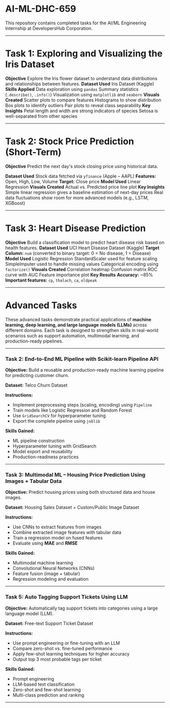 # AI-ML-DHC-659


This repository contains completed tasks for the AI/ML Engineering Internship at DevelopersHub Corporation.

---

# Task 1: Exploring and Visualizing the Iris Dataset

**Objective**
Explore the Iris flower dataset to understand data distributions and relationships between features.
**Dataset Used**
  Iris Dataset (Kaggle)
**Skills Applied**
Data exploration using `pandas`
Summary statistics (`.describe()`, `.info()`)
Visualization using `matplotlib` and `seaborn`
**Visuals Created**
 Scatter plots to compare features
 Histograms to show distribution
Box plots to identify outliers
Pair plots to reveal class separability
 **Key Insights**
 Petal length and width are strong indicators of species
 Setosa is well-separated from other species

---

# Task 2: Stock Price Prediction (Short-Term)

**Objective**
Predict the next day's stock closing price using historical data.

**Dataset Used**
 Stock data fetched via `yfinance` (Apple – AAPL)
**Features:** Open, High, Low, Volume
**Target:** Close price
**Model Used**
 Linear Regression
 **Visuals Created**
 Actual vs. Predicted price line plot
**Key Insights**
 Simple linear regression gives a baseline estimation of next-day prices
 Real data fluctuations show room for more advanced models (e.g., LSTM, XGBoost)

---

# Task 3: Heart Disease Prediction

**Objective**
Build a classification model to predict heart disease risk based on health features.
 **Dataset Used**
  UCI Heart Disease Dataset (Kaggle)
**Target Column:** `num` (converted to binary target: 0 = No disease, 1 = Disease)
**Model Used**
 Logistic Regression
   StandardScaler used for feature scaling
   SimpleImputer used to handle missing values
   Categorical encoding using `factorize()`
**Visuals Created**
 Correlation heatmap
 Confusion matrix
 ROC curve with AUC
 Feature importance plot
**Key Results**
 **Accuracy:** ~85%
**Important features:** `cp`, `thalach`, `ca`, `oldpeak`

---



#  Advanced Tasks

These advanced tasks demonstrate practical applications of **machine learning, deep learning, and large language models (LLMs)** across different domains. Each task is designed to strengthen skills in real-world scenarios such as support automation, multimodal learning, and production-ready pipelines.

---

### **Task 2: End-to-End ML Pipeline with Scikit-learn Pipeline API**

**Objective:**
Build a reusable and production-ready machine learning pipeline for predicting customer churn.

**Dataset:**
Telco Churn Dataset

**Instructions:**

* Implement preprocessing steps (scaling, encoding) using `Pipeline`
* Train models like Logistic Regression and Random Forest
* Use `GridSearchCV` for hyperparameter tuning
* Export the complete pipeline using `joblib`

**Skills Gained:**

* ML pipeline construction
* Hyperparameter tuning with GridSearch
* Model export and reusability
* Production-readiness practices

---

### **Task 3: Multimodal ML – Housing Price Prediction Using Images + Tabular Data**

**Objective:**
Predict housing prices using both structured data and house images.

**Dataset:**
Housing Sales Dataset + Custom/Public Image Dataset

**Instructions:**

* Use CNNs to extract features from images
* Combine extracted image features with tabular data
* Train a regression model on fused features
* Evaluate using **MAE** and **RMSE**

**Skills Gained:**

* Multimodal machine learning
* Convolutional Neural Networks (CNNs)
* Feature fusion (image + tabular)
* Regression modeling and evaluation

---

### **Task 5: Auto Tagging Support Tickets Using LLM**

**Objective:**
Automatically tag support tickets into categories using a large language model (LLM).

**Dataset:**
Free-text Support Ticket Dataset

**Instructions:**

* Use prompt engineering or fine-tuning with an LLM
* Compare zero-shot vs. fine-tuned performance
* Apply few-shot learning techniques for higher accuracy
* Output top 3 most probable tags per ticket

**Skills Gained:**

* Prompt engineering
* LLM-based text classification
* Zero-shot and few-shot learning
* Multi-class prediction and ranking

---


